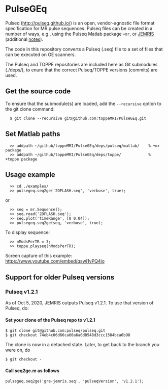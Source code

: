 # PulseGEq

Pulseq (http://pulseq.github.io/) is an open, vendor-agnostic file format specification for MR pulse sequences.
Pulseq files can be created in a number of ways, e.g., using the Pulseq Matlab package `+mr`, or 
[JEMRIS](http://jemris.org/) (additional [notes](JEMRIS.md)).

The code in this repository converts a Pulseq (.seq) file to a set of files that can be executed on GE scanners.

The Pulseq and TOPPE repositories are included here as Git submodules (./deps/),
to enure that the correct Pulseq/TOPPE versions (commits) are used.


## Get the source code

To ensure that the submodule(s) are loaded, add the `--recursive` option to the git clone command:

<!--- 
$ git clone --recurse-submodules git@github.com:toppeMRI/PulseGEq.git>
-->

```
  $ git clone --recursive git@github.com:toppeMRI/PulseGEq.git
```


## Set Matlab paths

```
  >> addpath ~/github/toppeMRI/PulseGEq/deps/pulseq/matlab/    % +mr package
  >> addpath ~/github/toppeMRI/PulseGEq/deps/toppe/            % +toppe package
```


## Usage example

```
  >> cd ./examples/
  >> pulsegeq.seq2ge('2DFLASH.seq', 'verbose', true);
```
or
```
  >> seq = mr.Sequence();
  >> seq.read('2DFLASH.seq');
  >> seq.plot('timeRange', [0 0.04]);
  >> pulsegeq.seq2ge(seq, 'verbose', true);
```

To display sequence:
```
  >> nModsPerTR = 3;
  >> toppe.playseq(nModsPerTR);

```

Screen capture of this example: https://www.youtube.com/embed/qswI1vPQ4io


## Support for older Pulseq versions


### Pulseq v1.2.1

As of Oct 5, 2020, JEMRIS outputs Pulseq v1.2.1.
To use that version of Pulseq, do:


#### Set your clone of the Pulseq repo to v1.2.1

```
$ git clone git@github.com:pulseq/pulseq.git
$ git checkout 74eb4c06d66ca60a6a6d8548d3ccc1584bca0b98
```
The clone is now in a detached state. Later, to get back to the branch you were on, do
```
$ git checkout -
```

#### Call seq2ge.m as follows
```
pulsegeq.seq2ge('gre-jemris.seq', 'pulseqVersion', 'v1.2.1');
```
